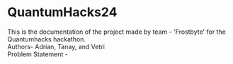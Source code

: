 # QuantumHacks24
This is the documentation of the project made by team - 'Frostbyte' for the Quantumhacks hackathon.
<br>
Authors- Adrian, Tanay, and Vetri 
<br>
Problem Statement - 
